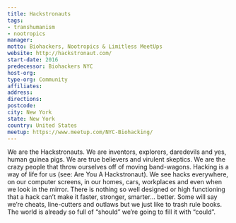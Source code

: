 ```yaml
---
title: Hackstronauts
tags:
- transhumanism
- nootropics
manager: 
motto: Biohackers, Nootropics & Limitless MeetUps
website: http://hackstronaut.com/
start-date: 2016
predecessor: Biohackers NYC
host-org: 
type-org: Community
affiliates: 
address: 
directions: 
postcode: 
city: New York
state: New York
country: United States
meetup: https://www.meetup.com/NYC-Biohacking/
---
```


We are the Hackstronauts.
We are inventors, explorers, daredevils and yes, human guinea pigs. We are true believers and virulent skeptics. We are the crazy people that throw ourselves off of moving band-wagons. Hacking is a way of life for us (see: Are You A Hackstronaut). We see hacks everywhere, on our computer screens, in our homes, cars, workplaces and even when we look in the mirror. There is nothing so well designed or high functioning that a hack can’t make it faster, stronger, smarter… better. Some will say we’re cheats, line-cutters and outlaws but we just like to trash rule books. The world is already so full of “should” we’re going to fill it with “could”.

